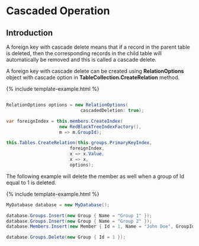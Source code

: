 # Cascaded Operation

## Introduction

A foreign key with cascade delete means that if a record in the parent table is deleted, then the corresponding records in the child table will automatically be removed and this is called a cascade delete.

A foreign key with cascade delete can be created using **RelationOptions** object with cascade option in **TableCollection.CreateRelation** method.

{% include template-example.html %} 
```csharp

RelationOptions options = new RelationOptions(
                            cascadedDeletion: true);

var foreignIndex = this.members.CreateIndex(
                    new RedBlackTreeIndexFactory(),
                    m => m.GroupId);

this.Tables.CreateRelation(this.groups.PrimaryKeyIndex,
                        foreignIndex,
                        x => x.Value,
                        x => x, 
                        options);
```

The following example will delete the member as well when a group of Id equal to 1 is deleted.

{% include template-example.html %} 
```csharp
MyDatabase database = new MyDatabase();

database.Groups.Insert(new Group { Name = "Group 1" });
database.Groups.Insert(new Group { Name = "Group 2" });
database.Members.Insert(new Member { Id = 1, Name = "John Doe", GroupId = 1 });

database.Groups.Delete(new Group { Id = 1 });
```


